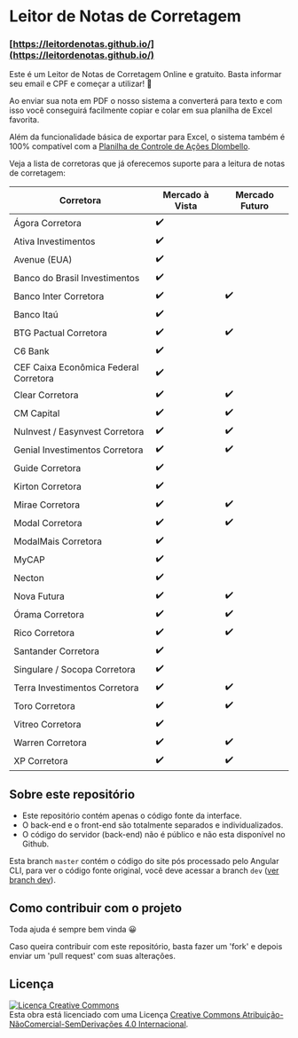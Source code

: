 # Leitor de Notas de Corretagem

### [https://leitordenotas.github.io/](https://leitordenotas.github.io/)

Este é um Leitor de Notas de Corretagem Online e gratuito. Basta informar seu email e CPF e começar a utilizar! 🙂

Ao enviar sua nota em PDF o nosso sistema a converterá para texto e com isso você conseguirá facilmente copiar e colar em sua planilha de Excel favorita.

Além da funcionalidade básica de exportar para Excel, o sistema também é 100% compatível com a  [Planilha de Controle de Ações Dlombello](https://www.dlombelloplanilhas.com).

Veja a lista de corretoras que já oferecemos suporte para a leitura de notas de corretagem:

| Corretora                             | Mercado à Vista | Mercado Futuro |
|---------------------------------------|-----------------|----------------|
| Ágora Corretora                       | ✔️              |                |
| Ativa Investimentos                   | ✔️              |                |
| Avenue (EUA)                          | ✔️              |                |
| Banco do Brasil Investimentos         | ✔️              |                |
| Banco Inter Corretora                 | ✔️              | ✔️             |
| Banco Itaú                            | ✔️              |                |
| BTG Pactual Corretora                 | ✔️              | ✔️             |
| C6 Bank                               | ✔️              |                |
| CEF Caixa Econômica Federal Corretora | ✔️              |                |
| Clear Corretora                       | ✔️              | ✔️             |
| CM Capital                            | ✔️              | ✔️             |
| NuInvest / Easynvest Corretora        | ✔️              | ✔️             |
| Genial Investimentos Corretora        | ✔️              | ✔️             |
| Guide Corretora                       | ✔️              |                |
| Kirton Corretora                      | ✔️              |                |
| Mirae Corretora                       | ✔️              | ✔️             |
| Modal Corretora                       | ✔️              | ✔️             |
| ModalMais Corretora                   | ✔️              |                |
| MyCAP                                 | ✔️              |                |
| Necton                                | ✔️              |                |
| Nova Futura                           | ✔️              | ✔️             |
| Órama Corretora                       | ✔️              | ✔️             |
| Rico Corretora                        | ✔️              | ✔️             |
| Santander Corretora                   | ✔️              |                |
| Singulare / Socopa Corretora          | ✔️              |                |
| Terra Investimentos Corretora         | ✔️              | ✔️             |
| Toro Corretora                        | ✔️              | ✔️             |
| Vitreo Corretora                      | ✔️              |                |
| Warren Corretora                      | ✔️              | ✔️             |
| XP Corretora                          | ✔️              | ✔️             |

## Sobre este repositório
- Este repositório contém apenas o código fonte da interface.
- O back-end e o front-end são totalmente separados e individualizados.
- O código do servidor (back-end) não é público e não esta disponível no Github.

Esta branch `master` contém o código do site pós processado pelo Angular CLI, para ver o código fonte original, você deve acessar a branch `dev` ([ver branch dev](/leitordenotas/leitordenotas.github.io/tree/dev)).

## Como contribuir com o projeto

Toda ajuda é sempre bem vinda 😀

Caso queira contribuir com este repositório, basta fazer um 'fork' e depois enviar um 'pull request' com suas alterações.

## Licença

[![Licença Creative Commons](https://i.creativecommons.org/l/by-nc-nd/4.0/88x31.png)](http://creativecommons.org/licenses/by-nc-nd/4.0/deed.pt_BR)  
Esta obra está licenciado com uma Licença [Creative Commons Atribuição-NãoComercial-SemDerivações 4.0 Internacional](http://creativecommons.org/licenses/by-nc-nd/4.0/deed.pt_BR).